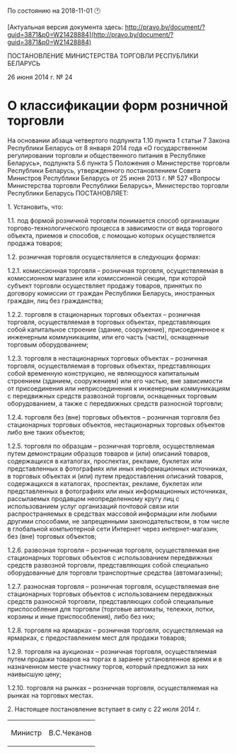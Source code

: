 По состоянию на 2018-11-01 &#x1F550;

[Актуальная версия документа здесь: http://pravo.by/document/?guid=3871&p0=W21428884](http://pravo.by/document/?guid=3871&p0=W21428884)

<p>ПОСТАНОВЛЕНИЕ МИНИСТЕРСТВА ТОРГОВЛИ РЕСПУБЛИКИ БЕЛАРУСЬ</p>
<p>26 июня 2014 г. № 24</p>
<h1>О классификации форм розничной торговли</h1>
<p>На основании абзаца четвертого подпункта 1.10 пункта 1 статьи 7 Закона Республики Беларусь от 8 января 2014 года «О государственном регулировании торговли и общественного питания в Республике Беларусь», подпункта 5.6 пункта 5 Положения о Министерстве торговли Республики Беларусь, утвержденного постановлением Совета Министров Республики Беларусь от 25 июня 2013 г. № 527 «Вопросы Министерства торговли Республики Беларусь», Министерство торговли Республики Беларусь ПОСТАНОВЛЯЕТ:</p>
<p>1. Установить, что:</p>
<p>1.1. под формой розничной торговли понимается способ организации торгово-технологического процесса в зависимости от вида торгового объекта, приемов и способов, с помощью которых осуществляется продажа товаров;</p>
<p>1.2. розничная торговля осуществляется в следующих формах:</p>
<p>1.2.1. комиссионная торговля – розничная торговля, осуществляемая в комиссионном магазине или комиссионной секции, при которой субъект торговли осуществляет продажу товаров, принятых по договору комиссии от граждан Республики Беларусь, иностранных граждан, лиц без гражданства;</p>
<p>1.2.2. торговля в стационарных торговых объектах – розничная торговля, осуществляемая в торговых объектах, представляющих собой капитальное строение (здание, сооружение), присоединенное к инженерным коммуникациям, или его часть (части), оснащенные торговым оборудованием;</p>
<p>1.2.3. торговля в нестационарных торговых объектах – розничная торговля, осуществляемая в торговых объектах, представляющих собой временную конструкцию, не являющуюся капитальным строением (зданием, сооружением) или его частью, вне зависимости от присоединения или неприсоединения к инженерным коммуникациям с передвижных средств развозной торговли, оснащенных торговым оборудованием, а также с передвижных средств разносной торговли;</p>
<p>1.2.4. торговля без (вне) торговых объектов – розничная торговля без стационарных торговых объектов, нестационарных торговых объектов либо вне таких объектов;</p>
<p>1.2.5. торговля по образцам – розничная торговля, осуществляемая путем демонстрации образцов товаров и (или) описаний товаров, содержащихся в каталогах, проспектах, рекламе, буклетах или представленных в фотографиях или иных информационных источниках, в торговых объектах и (или) путем предоставления описаний товаров, содержащихся в каталогах, проспектах, рекламе, буклетах или представленных в фотографиях или иных информационных источниках, рассылаемых продавцом неопределенному кругу лиц с использованием услуг организаций почтовой связи или распространяемых в средствах массовой информации или любыми другими способами, не запрещенными законодательством, в том числе в глобальной компьютерной сети Интернет через интернет-магазин, без (вне) торговых объектов;</p>
<p>1.2.6. развозная торговля – розничная торговля, осуществляемая вне стационарных торговых объектов с использованием передвижных средств развозной торговли, представляющих собой специально оборудованные для торговли транспортные средства (автомагазины);</p>
<p>1.2.7. разносная торговля – розничная торговля, осуществляемая вне стационарных торговых объектов с использованием передвижных средств разносной торговли, представляющих собой специальные приспособления для торговли (торговые автоматы, тележки, лотки, корзины и иные приспособления), либо без них;</p>
<p>1.2.8. торговля на ярмарках – розничная торговля, осуществляемая на ярмарках, с предоставлением мест для продажи товаров;</p>
<p>1.2.9. торговля на аукционах – розничная торговля, осуществляемая путем продажи товаров на торгах в заранее установленное время и в назначенном месте участнику торгов, который предложил за них наивысшую цену;</p>
<p>1.2.10. торговля на рынках – розничная торговля, осуществляемая на рынках на торговых местах.</p>
<p>2. Настоящее постановление вступает в силу с 22 июля 2014 г.</p>
<p></p>
<table><tr>
<td><p>Министр</p></td>
<td><p>В.С.Чеканов</p></td>
</tr></table>
<p></p>